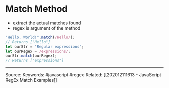 # Match Method
- extract the actual matches found
- regex is argument of the method
```js
"Hello, World!".match(/Hello/);
// Returns ["Hello"]
let ourStr = "Regular expressions";
let ourRegex = /expressions/;
ourStr.match(ourRegex);
// Returns ["expressions"]
```
 
---
Source:
Keywords: #javascript #regex 
Related: [[202012111613 - JavaScript RegEx Match Examples]]